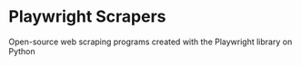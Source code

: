 # Playwright Scrapers
Open-source web scraping programs created with the Playwright library on Python
